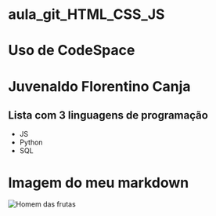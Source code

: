# aula_git_HTML_CSS_JS
# Uso de CodeSpace

# Juvenaldo Florentino Canja

## Lista com 3 linguagens de programação
- JS
- Python
- SQL

# Imagem do meu markdown


![Homem das frutas](https://encrypted-tbn0.gstatic.com/images?q=tbn:ANd9GcRptNhClIVWT7B3kkHQwcFZ23ALuhGQ2WGVMedfFcSRW5w39TjtEpvy_gqVY5ETB2Ha5OM&usqp=CAU)

